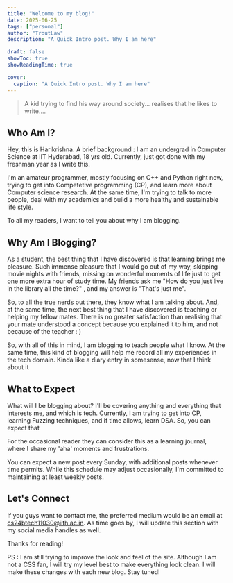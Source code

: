 ```yaml
---
title: "Welcome to my blog!"
date: 2025-06-25
tags: ["personal"]
author: "TroutLaw"
description: "A Quick Intro post. Why I am here"

draft: false
showToc: true
showReadingTime: true

cover:
  caption: "A Quick Intro post. Why I am here"
---
```


> A kid trying to find his way around society... realises that he likes to write.... 

## Who Am I?

Hey, this is Harikrishna. A brief background : I am an undergrad in Computer Science at IIT Hyderabad, 18 yrs old. Currently, just got done with my freshman year as I write this. 

I'm an amateur programmer, mostly focusing on C++ and Python right now, trying to get into Competetive programming (CP), and learn more about Computer science research. At the same time, I'm trying to talk to more people, deal with my academics and build a more healthy and sustainable life style. 

To all my readers, I want to tell you about why I am blogging.

## Why Am I Blogging?

As a student, the best thing that I have discovered is that learning brings me pleasure. Such immense pleasure that I would go out of my way, skipping movie nights with friends, missing on wonderful moments of life just to get one more extra hour of study time. My friends ask me "How do you just live in the library all the time?" , and my answer is "That's just me".

So, to all the true nerds out there, they know what I am talking about. And, at the same time, the next best thing that I have discovered is teaching or helping my fellow mates. There is no greater satisfaction than realising that your mate understood a concept because you explained it to him, and not because of the teacher : )

So, with all of this in mind, I am blogging to teach people what I know. At the same time, this kind of blogging will help me record all my experiences in the tech domain. Kinda like a diary entry in somesense, now that I think about it 

## What to Expect

What will I be blogging about? I'll be covering anything and everything that interests me, and which is tech. Currently, I am trying to get into CP, learning Fuzzing techniques, and if time allows, learn DSA. So, you can expect that

For the occasional reader they can consider this as a learning journal, where I share my 'aha' moments and frustrations.

You can expect a new post every Sunday, with additional posts whenever time permits. While this schedule may adjust occasionally, I'm committed to maintaining at least weekly posts.

## Let's Connect

If you guys want to contact me, the preferred medium would be an email at cs24btech11030@iith.ac.in. As time goes by, I will update this section with my social media handles as well.

Thanks for reading!

PS : I am still trying to improve the look and feel of the site. Although I am not a CSS fan, I will try my level best to make everything look clean. I will make these changes with each new blog. Stay tuned!

